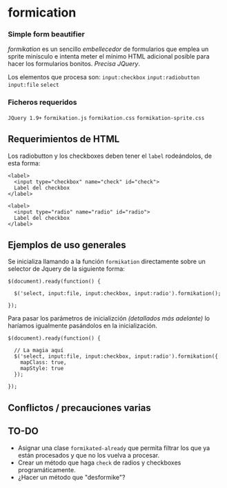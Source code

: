 # formication
### Simple form beautifier

*formikation* es un sencillo _embellecedor_ de formularios que emplea un sprite minísculo e intenta meter el mínimo HTML adicional posible para hacer los formularios bonitos. *Precisa JQuery*.

Los elementos que procesa son:
`input:checkbox`
`input:radiobutton`
`input:file`
`select`

### Ficheros requeridos

`JQuery 1.9+`
`formikation.js`
`formikation.css`
`formikation-sprite.css`

## Requerimientos de HTML

Los radiobutton y los checkboxes deben tener el `label` rodeándolos, de esta forma:

    <label>
      <input type="checkbox" name="check" id="check">
      Label del checkbox
    </label>
    
    <label>
      <input type="radio" name="radio" id="radio">
      Label del checkbox
    </label>

## Ejemplos de uso generales

Se inicializa llamando a la función `formikation` directamente sobre un selector de Jquery de la siguiente forma:

    $(document).ready(function() {
    
      $('select, input:file, input:checkbox, input:radio').formikation();
    
    });
    
Para pasar los parámetros de inicializción _(detallados más adelante)_ lo haríamos igualmente pasándolos en la inicialización.

    $(document).ready(function() {
    
      // La magia aquí
      $('select, input:file, input:checkbox, input:radio').formikation({
        mapClass: true,
        mapStyle: true
      });
    
    });

## Conflictos / precauciones varias

## TO-DO

- Asignar una clase `formikated-already` que permita filtrar los que ya están procesados y que no los vuelva a procesar.
- Crear un método que haga `check` de radios y checkboxes programáticamente.
- ¿Hacer un método que "desformike"?

